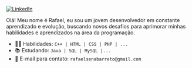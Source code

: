 [![LinkedIn](https://img.shields.io/badge/LinkedIn-010001?style=for-the-badge&logo=linkedin&logoColor=white)](https://www.linkedin.com/in/rafaznj/)


Olá! Meu nome é Rafael, eu sou um jovem desenvolvedor em constante aprendizado e evolução, buscando novos desafios para aprimorar minhas habilidades e aprendizados na área da programação.
- 👨‍💻 Habilidades: `C++ | HTML | CSS | PHP | ...`
- 📚 Estudando: `Java | SQL | MySQL |...`
- 📧 E-mail para contato: `rafaelsenabarreto@gmail.com`
